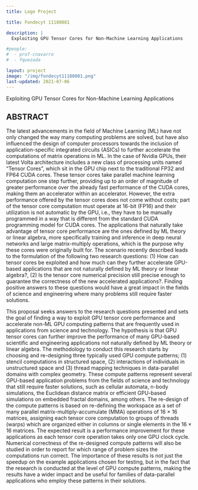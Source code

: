 ```yaml
---
title: Logo Project

title: Fondecyt 11180881

description: |
  Exploiting GPU Tensor Cores for Non-Machine Learning Applications

#people:
#  - prof-cnavarro
#  - fquezada

layout: project
image: "/img/fondecyt11180881.png"
last-updated: 2021-07-06
---
```


Exploiting GPU Tensor Cores for Non-Machine Learning Applications

## ABSTRACT
The latest advancements in the field of Machine Learning (ML) have not only changed the way many computing problems are solved,
but have also influenced the design of computer processors towards the inclusion of application-specific integrated circuits (ASICs)
to further accelerate the computations of matrix operations in ML. In the case of Nvidia GPUs, their latest Volta architecture
includes a new class of processing units named “Tensor Cores”, which sit in the GPU chip next to the traditional FP32 and FP64
CUDA cores. These tensor cores take parallel machine learning computation one step further, providing up to an order of magnitude
of greater performance over the already fast performance of the CUDA cores, making them an accelerator within an accelerator.
However, the extra performance offered by the tensor cores does not come without costs; part of the tensor core computation must
operate at 16-bit (FP16) and their utilization is not automatic by the GPU, i.e., they have to be manually programmed in a way
that is different from the standard CUDA programming model for CUDA cores. The applications that naturally take advantage of
tensor core performance are the ones defined by ML theory or linear algebra, more specifically training and inference in deep neural
networks and large matrix-multiply operations, which is the purpose why these cores were originally built for. The scenario recently
described leads to the formulation of the following two research questions: (1) How can tensor cores be exploited and how much
can they further accelerate GPU-based applications that are not naturally defined by ML theory or linear algebra?, (2) Is the tensor
core numerical precision still precise enough to guarantee the correctness of the new accelerated applications?. Finding positive
answers to these questions would have a great impact in the fields of science and engineering where many problems still require
faster solutions.

This proposal seeks answers to the research questions presented and sets the goal of finding a way to exploit GPU tensor core
performance and accelerate non-ML GPU computing patterns that are frequently used in applications from science and technology.
The hypothesis is that GPU tensor cores can further improve the performance of many GPU-based scientific and engineering
applications not naturally defined by ML theory or linear algebra. The methodology to conduct this research starts by choosing and
re-designing three typically used GPU compute patterns; (1) stencil computations in structured space, (2) interactions of individuals
in unstructured space and (3) thread mapping techniques in data-parallel domains with complex geometry. These compute patterns
represent several GPU-based application problems from the fields of science and technology that still require faster solutions, such
as cellular automata, n-body simulations, the Euclidean distance matrix or efficient GPU-based simulations on embedded fractal
domains, among others. The re-design of the compute patterns is based on re-defining the workspace as a set of many parallel
matrix-multiply-accumulate (MMA) operations of 16 × 16 matrices, assigning each tensor core computation to groups of threads
(warps) which are organized either in columns or single elements in the 16 × 16 matrices. The expected result is a performance
improvement for these applications as each tensor core operation takes only one GPU clock cycle. Numerical correctness of the
re-designed compute patterns will also be studied in order to report for which range of problem sizes the computations run correct.
The importance of these results is not just the speedup on the example applications chosen for testing, but in the fact that the
research is conducted at the level of GPU compute patterns, making the results have a wider impact and be useful for families of
data-parallel applications who employ these patterns in their solutions.
